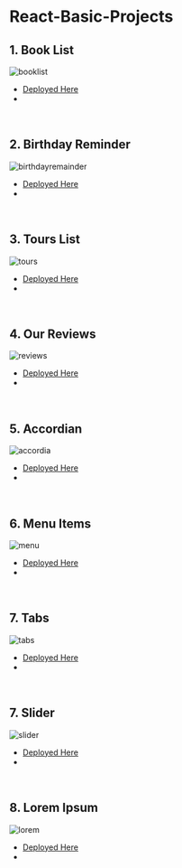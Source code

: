 # React-Basic-Projects

## 1. Book List 
  ![booklist](./images/booklist.png)

  - [Deployed Here](https://basic-booklist.netlify.app/)
  - 

<br />

## 2. Birthday Reminder
  ![birthdayremainder](./images/birthday-remainder.png)

  - [Deployed Here](https://react-birthdayremainder.netlify.app/)
  - 

<br />

## 3. Tours List
  ![tours](./images/tourlist.png)

  - [Deployed Here](https://react-tourlist.netlify.app/)
  - 

<br />

## 4. Our Reviews 
  ![reviews](./images/reviews.png)

  - [Deployed Here](https://react-reviewlist.netlify.app/)
  - 

<br />

## 5. Accordian
  ![accordia](./images/accordian.png)

  - [Deployed Here](https://react-faqaccordian.netlify.app/)
  - 

<br />

## 6. Menu Items
  ![menu](./images/menu.png)

  - [Deployed Here](https://react-menuitems.netlify.app/)
  - 

<br />

## 7. Tabs
  ![tabs](./images/tabs.png)

  - [Deployed Here](https://react-tabitems.netlify.app/)
  - 

<br />

## 7. Slider
  ![slider](./images/slider.png)

  - [Deployed Here](https://react-slideritems.netlify.app/)
  - 

<br />

## 8. Lorem Ipsum
  ![lorem](./images/lorem.png)

  - [Deployed Here](https://react-loremipsum.netlify.app/)
  - 

<br />